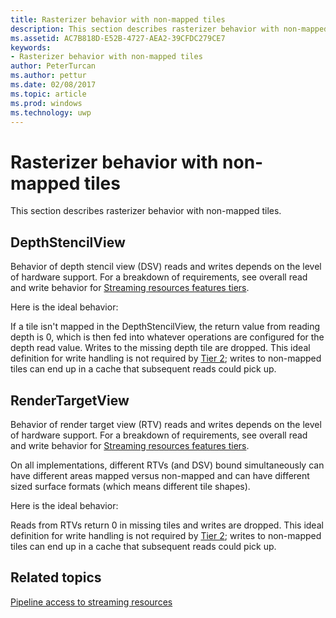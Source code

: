 ---title: Rasterizer behavior with non-mapped tilesdescription: This section describes rasterizer behavior with non-mapped tiles.ms.assetid: AC7B818D-E52B-4727-AEA2-39CFDC279CE7keywords:- Rasterizer behavior with non-mapped tilesauthor: PeterTurcanms.author: petturms.date: 02/08/2017ms.topic: articlems.prod: windowsms.technology: uwp---# <span id="direct3dconcepts.rasterizer_behavior_with_non-mapped_tiles"></span>Rasterizer behavior with non-mapped tilesThis section describes rasterizer behavior with non-mapped tiles.## <span id="DepthStencilView"></span><span id="depthstencilview"></span><span id="DEPTHSTENCILVIEW"></span>DepthStencilViewBehavior of depth stencil view (DSV) reads and writes depends on the level of hardware support. For a breakdown of requirements, see overall read and write behavior for [Streaming resources features tiers](streaming-resources-features-tiers.md).Here is the ideal behavior:If a tile isn't mapped in the DepthStencilView, the return value from reading depth is 0, which is then fed into whatever operations are configured for the depth read value. Writes to the missing depth tile are dropped. This ideal definition for write handling is not required by [Tier 2](tier-2.md); writes to non-mapped tiles can end up in a cache that subsequent reads could pick up.## <span id="RenderTargetView"></span><span id="rendertargetview"></span><span id="RENDERTARGETVIEW"></span>RenderTargetViewBehavior of render target view (RTV) reads and writes depends on the level of hardware support. For a breakdown of requirements, see overall read and write behavior for [Streaming resources features tiers](streaming-resources-features-tiers.md).On all implementations, different RTVs (and DSV) bound simultaneously can have different areas mapped versus non-mapped and can have different sized surface formats (which means different tile shapes).Here is the ideal behavior:Reads from RTVs return 0 in missing tiles and writes are dropped. This ideal definition for write handling is not required by [Tier 2](tier-2.md); writes to non-mapped tiles can end up in a cache that subsequent reads could pick up.## <span id="related-topics"></span>Related topics[Pipeline access to streaming resources](pipeline-access-to-streaming-resources.md)  